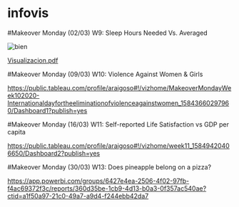 # infovis

#Makeover Monday (02/03)
W9: Sleep Hours Needed Vs. Averaged 

![bien](https://user-images.githubusercontent.com/61702376/76212386-1cfe7800-61e7-11ea-9ba8-73ab13bd8417.png)

[Visualizacion.pdf](https://github.com/Araigoso/infovis/files/4307608/Visualizacion.pdf)

#Makeover Monday (09/03)
W10: Violence Against Women & Girls

https://public.tableau.com/profile/araigoso#!/vizhome/MakeoverMondayWeek102020-Internationaldayfortheeliminationofviolenceagainstwomen_15843660297960/Dashboard1?publish=yes

#Makeover Monday (16/03)
W11: Self-reported Life Satisfaction vs GDP per capita

https://public.tableau.com/profile/araigoso#!/vizhome/week11_15849420406650/Dashboard2?publish=yes

#Makeover Monday (30/03)
W13: Does pineapple belong on a pizza?

https://app.powerbi.com/groups/6427e4ea-2506-4f02-97fb-f4ac69372f3c/reports/360d35be-1cb9-4d13-b0a3-0f357ac540ae?ctid=a1f50a97-21c0-49a7-a9d4-f244ebb42da7
